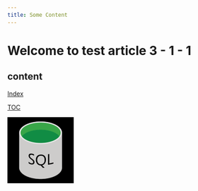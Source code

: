 ```yaml
---
title: Some Content
---
```

# Welcome to test article 3 - 1 - 1

## content

[Index](../../docs-index.yml)

[TOC](../../TOC.yml)

![sql-database-engine.png](./sql-database-engine.png)
